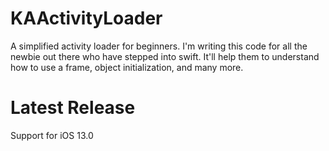 # KAActivityLoader
A simplified activity loader for beginners. I'm writing this code for all the newbie out there who have stepped into swift. It'll help them to understand how to use a frame, object initialization, and many more.

# Latest Release
Support for iOS 13.0
